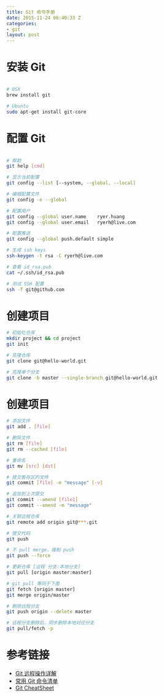```yaml
---
title: Git 命令手册
date: 2015-11-24 06:40:33 Z
categories:
- git
layout: post
---
```


# 安装 Git

``` bash

# OSX
brew install git

# Ubuntu
sudo apt-get install git-core

```




# 配置 Git

``` bash

# 帮助
git help [cmd]

# 显示当前配置
git config --list [--system, --global, --local]

# 编辑配置文件
git config -e --global

# 配置用户
git config --global user.name    ryer.huang
git config --global user.email   ryerh@live.com

# 配置推送
git config --global push.default simple

# 生成 ssh keys
ssh-keygen -t rsa -C ryerh@live.com

# 查看 id_rsa.pub
cat ~/.ssh/id_rsa.pub

# 测试 SSH 配置
ssh -T git@github.com

```




# 创建项目

``` bash
# 初始化仓库
mkdir project && cd project
git init

# 克隆仓库
git clone git@hello-world.git

# 克隆单个分支
git clone -b master --single-branch git@hello-world.git
```




# 创建项目

``` bash
# 添加文件
git add . [file]

# 删除文件
git rm [file]
git rm --cached [file]

# 重命名
git mv [src] [dst]

# 提交暂存区的文件
git commit [file] -m "message" [-v]

# 追加到上次提交
git commit --amend [file1]
git commit --amend -m "message"

# 关联远程仓库
git remote add origin git@***.git

# 提交代码
git push

# 不 pull merge，强制 push
git push --force

# 更新仓库 [远程 分支:本地分支]
git pull [origin master:master]

# git pull 等同于下面
git fetch [origin master]
git merge origin/master

# 删除远程分支
git push origin --delete master

# 远程分支删除后，同步删除本地对应分支
git pull/fetch -p
```

# 参考链接
- [Git 远程操作详解](http://www.ruanyifeng.com/blog/2014/06/git_remote.html?bsh_bid=439347102)
- [常用 Git 命令清单](http://www.ruanyifeng.com/blog/2015/12/git-cheat-sheet.html)<br>
- [Git CheatSheet](https://training.github.com/kit/downloads/github-git-cheat-sheet.pdf)
